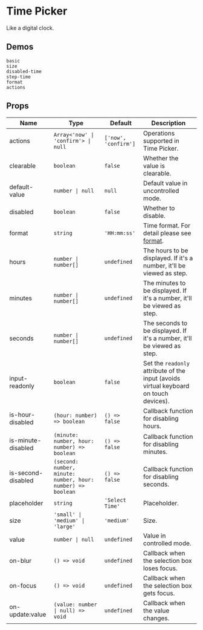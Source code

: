 # Time Picker

Like a digital clock.

## Demos

```demo
basic
size
disabled-time
step-time
format
actions
```

## Props

| Name | Type | Default | Description |
| --- | --- | --- | --- |
| actions | `Array<'now' \| 'confirm'> \| null` | `['now', 'confirm']` | Operations supported in Time Picker. |
| clearable | `boolean` | `false` | Whether the value is clearable. |
| default-value | `number \| null` | `null` | Default value in uncontrolled mode. |
| disabled | `boolean` | `false` | Whether to disable. |
| format | `string` | `'HH:mm:ss'` | Time format. For detail please see [format](https://date-fns.org/v2.23.0/docs/format). |
| hours | `number \| number[]` | `undefined` | The hours to be displayed. If it's a number, it'll be viewed as step. |
| minutes | `number \| number[]` | `undefined` | The minutes to be displayed. If it's a number, it'll be viewed as step. |
| seconds | `number \| number[]` | `undefined` | The seconds to be displayed. If it's a number, it'll be viewed as step. |
| input-readonly | `boolean` | `false` | Set the `readonly` attribute of the input (avoids virtual keyboard on touch devices). |
| is-hour-disabled | `(hour: number) => boolean` | `() => false` | Callback function for disabling hours. |
| is-minute-disabled | `(minute: number, hour: number) => boolean` | `() => false` | Callback function for disabling minutes. |
| is-second-disabled | `(second: number, minute: number, hour: number) => boolean` | `() => false` | Callback function for disabling seconds. |
| placeholder | `string` | `'Select Time'` | Placeholder. |
| size | `'small' \| 'medium' \| 'large'` | `'medium'` | Size. |
| value | `number \| null` | `undefined` | Value in controlled mode. |
| on-blur | `() => void` | `undefined` | Callback when the selection box loses focus. |
| on-focus | `() => void` | `undefined` | Callback when the selection box gets focus. |
| on-update:value | `(value: number \| null) => void` | `undefined` | Callback when the value changes. |
